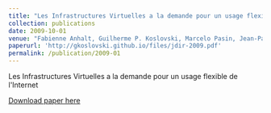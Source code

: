 ```yaml
---
title: "Les Infrastructures Virtuelles a la demande pour un usage flexible de l'Internet"
collection: publications
date: 2009-10-01
venue: "Fabienne Anhalt, Guilherme P. Koslovski, Marcelo Pasin, Jean-Patrick Gelas, Pascale Vicat-Blanc Primet. Journées Doctorales d'Informatique et Réseaux (JDIR)"
paperurl: 'http://gkoslovski.github.io/files/jdir-2009.pdf'
permalink: /publication/2009-01
---
```

Les Infrastructures Virtuelles a la demande pour un usage flexible de l'Internet

[Download paper here](http://gkoslovski.github.io/files/jdir-2009.pdf)
